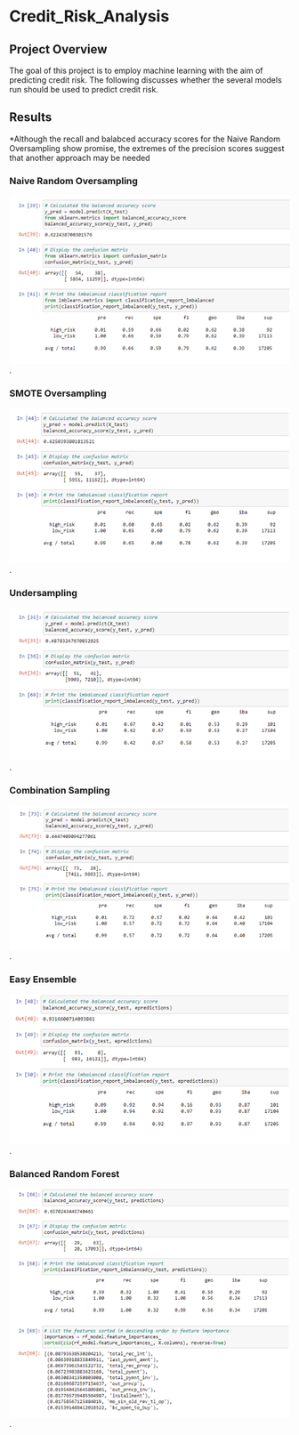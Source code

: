 # Credit_Risk_Analysis

## Project Overview
The goal of this project is to employ machine learning with the aim of predicting credit risk. The following discusses whether the several models run should be used to predict credit risk. 

## Results
*Although the recall and balabced accuracy scores for the Naive Random Oversampling show promise, the extremes of the precision scores suggest that another approach may be needed 
### Naive Random Oversampling

![Naive_Random_Oversampling](/Naive_Random_Oversampling.png).

### SMOTE Oversampling
![SMOTE_Oversampling](/SMOTE_Oversampling.png).

### Undersampling
![Undersampling](/Undersampling.png).

### Combination Sampling
![Combination_Sampling](/Combination_Sampling.png).

### Easy Ensemble
![Easy_Ensemble_AdaBoost](/Easy_Ensemble_AdaBoost.png).

### Balanced Random Forest
![Balanced_Random_Forest](/Balanced_Random_Forest.png).
